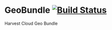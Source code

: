 GeoBundle [![Build Status](https://travis-ci.org/harvestcloud/GeoBundle.svg?branch=master)](https://travis-ci.org/harvestcloud/GeoBundle)
=========


Harvest Cloud Geo Bundle
